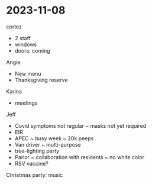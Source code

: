 # 2023-11-08

cortez

* 2 staff
* windows
* doors: coming

Angie

* New menu
* Thanksgiving reserve

Karina
* meetings

Jeff

* Covid symptoms not regular ~ masks not yet required
* EIR
* APEC ~ busy week ~ 20k peeps
* Van driver ~ multi-purpose
* tree-lighting party
* Parlor ~ collaboration with residents ~ no white color
* RSV vaccine?

Christmas party: music



